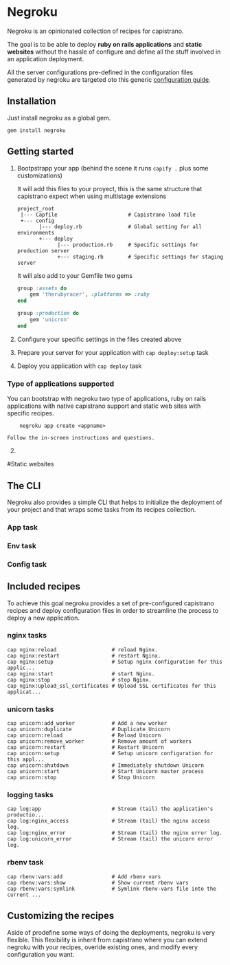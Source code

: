Negroku
=======

Negroku is an opinionated collection of recipes for capistrano.

The goal is to be able to deploy **ruby on rails applications** and **static websites** without the hassle of configure and define all the stuff involved in an application deployment.

All the server configurations pre-defined in the configuration files generated by negroku are targeted oto this generic [configuration guide](https://github.com/platanus/guides/tree/master/deployment).

Installation
------------

Just install negroku as a global gem.

    gem install negroku

## Getting started

1. Bootpstrapp your app (behind the scene it runs `capify .` plus some customizations)

    It will add this files to your proyect, this is the same structure that capistrano expect when using multistage extensions

    ```
    project_root
     |--- Capfile                       # Capistrano load file
     +--- config
           |--- deploy.rb               # Global setting for all environments
           +--- deploy
                 |--- production.rb     # Specific settings for production server
                 +--- staging.rb        # Specific settings for staging server
    ```

    It will also add to your Gemfile two gems

    ```ruby
    group :assets do
        gem 'therubyracer', :platforms => :ruby
    end

    group :production do
        gem 'unicron'
    end
    ```

1. Configure your specific settings in the files created above

1. Prepare your server for your application with `cap deploy:setup` task

1. Deploy you application with `cap deploy` task

### Type of applications supported

You can bootstrap with negroku two type of applications, ruby on rails applications with native capistrano support and static web sites with specific recipes.


        negroku app create <appname>

    Follow the in-screen instructions and questions.

2.

#Static websites

The CLI
-------

Negroku also provides a simple CLI that helps to initialize the deployment of your project and that wraps some tasks from its recipes collection.

### App task

### Env task

### Config task

Included recipes
----------------

To achieve this goal negroku provides a set of pre-configured capistrano recipes and deploy configuration files in order to streamline the process to deploy a new application.

### nginx tasks

```
cap nginx:reload                  # reload Nginx.
cap nginx:restart                 # restart Nginx.
cap nginx:setup                   # Setup nginx configuration for this applic...
cap nginx:start                   # start Nginx.
cap nginx:stop                    # stop Nginx.
cap nginx:upload_ssl_certificates # Upload SSL certificates for this applicat...
```

### unicorn tasks

```
cap unicorn:add_worker            # Add a new worker
cap unicorn:duplicate             # Duplicate Unicorn
cap unicorn:reload                # Reload Unicorn
cap unicorn:remove_worker         # Remove amount of workers
cap unicorn:restart               # Restart Unicorn
cap unicorn:setup                 # Setup unicorn configuration for this appl...
cap unicorn:shutdown              # Immediately shutdown Unicorn
cap unicorn:start                 # Start Unicorn master process
cap unicorn:stop                  # Stop Unicorn
```

### logging tasks

```
cap log:app                       # Stream (tail) the application's productio...
cap log:nginx_access              # Stream (tail) the nginx access log.
cap log:nginx_error               # Stream (tail) the nginx error log.
cap log:unicorn_error             # Stream (tail) the unicorn error log.
```

### rbenv task

```
cap rbenv:vars:add                # Add rbenv vars
cap rbenv:vars:show               # Show current rbenv vars
cap rbenv:vars:symlink            # Symlink rbenv-vars file into the current ...
```


Customizing the recipes
-----------------------

Aside of prodefine some ways of doing the deployments, negroku is very flexible. This flexibility is inherit from capistrano where you can extend negroku with your recipes, overide existing ones, and modify every configuration you want.






